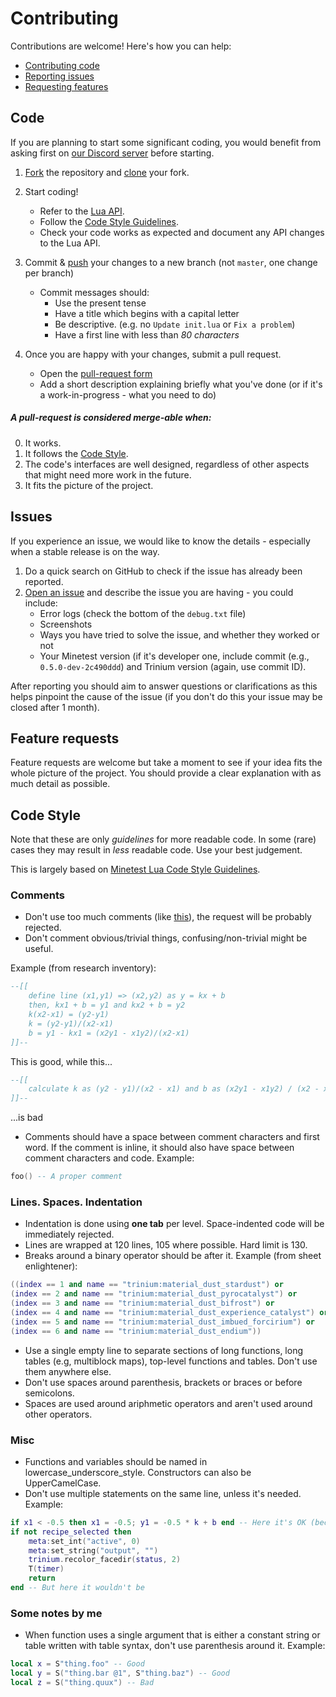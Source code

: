# Contributing

Contributions are welcome! Here's how you can help:

- [Contributing code](#code)
- [Reporting issues](#issues)
- [Requesting features](#feature-requests)

## Code

If you are planning to start some significant coding, you would benefit from asking first on [our Discord server](https://discord.gg/Uywr9kc) before starting.

1. [Fork](https://help.github.com/articles/fork-a-repo/) the repository and [clone](https://help.github.com/articles/cloning-a-repository/) your fork.

2. Start coding!
    - Refer to the [Lua API](https://github.com/minetest/minetest/blob/master/doc/lua_api.txt).
    - Follow the [Code Style Guidelines](#code-style).
    - Check your code works as expected and document any API changes to the Lua API.

3. Commit & [push](https://help.github.com/articles/pushing-to-a-remote/) your changes to a new branch (not `master`, one change per branch)
    - Commit messages should:
        - Use the present tense
        - Have a title which begins with a capital letter
        - Be descriptive. (e.g. no `Update init.lua` or `Fix a problem`)
        - Have a first line with less than *80 characters*

4. Once you are happy with your changes, submit a pull request.
     - Open the [pull-request form](https://github.com/MineWitherMC/trinium/pull/new/master)
     - Add a short description explaining briefly what you've done (or if it's a work-in-progress - what you need to do)

##### A pull-request is considered merge-able when:

0. It works.
1. It follows the [Code Style](#code-style).
2. The code's interfaces are well designed, regardless of other aspects that might need more work in the future.
3. It fits the picture of the project.

## Issues

If you experience an issue, we would like to know the details - especially when a stable release is on the way.

1. Do a quick search on GitHub to check if the issue has already been reported.
2. [Open an issue](https://github.com/MineWitherMC/trinium/issues/new) and describe the issue you are having - you could include:
     - Error logs (check the bottom of the `debug.txt` file)
     - Screenshots
     - Ways you have tried to solve the issue, and whether they worked or not
     - Your Minetest version (if it's developer one, include commit (e.g., `0.5.0-dev-2c490ddd`) and Trinium version (again, use commit ID).

After reporting you should aim to answer questions or clarifications as this helps pinpoint the cause of the issue (if you don't do this your issue may be closed after 1 month).

## Feature requests

Feature requests are welcome but take a moment to see if your idea fits the whole picture of the project. You should provide a clear explanation with as much detail as possible.

## Code Style

Note that these are only *guidelines* for more readable code. In some (rare) cases they may result in *less* readable code. Use your best judgement. 

This is largely based on [Minetest Lua Code Style Guidelines](http://dev.minetest.net/Lua_code_style_guidelines).

### Comments

- Don't use too much comments (like [this](https://github.com/MightyAlex200/WiTT/blob/master/init.lua)), the request will be probably rejected.
- Don't comment obvious/trivial things, confusing/non-trivial might be useful.

Example (from research inventory):
```lua
--[[
	define line (x1,y1) => (x2,y2) as y = kx + b
	then, kx1 + b = y1 and kx2 + b = y2
	k(x2-x1) = (y2-y1)
	k = (y2-y1)/(x2-x1)
	b = y1 - kx1 = (x2y1 - x1y2)/(x2-x1)
]]--
```
This is good, while this...
```lua
--[[
	calculate k as (y2 - y1)/(x2 - x1) and b as (x2y1 - x1y2) / (x2 - x1)
]]--
```
...is bad

- Comments should have a space between comment characters and first word. If the comment is inline, it should also have space between comment characters and code.
Example:
```lua
foo() -- A proper comment
```

### Lines. Spaces. Indentation

- Indentation is done using **one tab** per level. Space-indented code will be immediately rejected.
- Lines are wrapped at 120 lines, 105 where possible. Hard limit is 130.
- Breaks around a binary operator should be after it.
Example (from sheet enlightener):
```lua
((index == 1 and name == "trinium:material_dust_stardust") or
(index == 2 and name == "trinium:material_dust_pyrocatalyst") or 
(index == 3 and name == "trinium:material_dust_bifrost") or
(index == 4 and name == "trinium:material_dust_experience_catalyst") or 
(index == 5 and name == "trinium:material_dust_imbued_forcirium") or
(index == 6 and name == "trinium:material_dust_endium"))
```
- Use a single empty line to separate sections of long functions, long tables (e.g, multiblock maps), top-level functions and tables. Don't use them anywhere else.
- Don't use spaces around parenthesis, brackets or braces or before semicolons.
- Spaces are used around ariphmetic operators and aren't used around other operators.

### Misc
- Functions and variables should be named in lowercase_underscore_style. Constructors can also be UpperCamelCase.
- Don't use multiple statements on the same line, unless it's needed.
Example:
```lua
if x1 < -0.5 then x1 = -0.5; y1 = -0.5 * k + b end -- Here it's OK (because splitting it on 4 lines isn't).
if not recipe_selected then
	meta:set_int("active", 0)
	meta:set_string("output", "")
	trinium.recolor_facedir(status, 2)
	T(timer)
	return
end -- But here it wouldn't be
```

### Some notes by me
- When function uses a single argument that is either a constant string or table written with table syntax, don't use parenthesis around it.
Example:
```lua
local x = S"thing.foo" -- Good
local y = S("thing.bar @1", S"thing.baz") -- Good
local z = S("thing.quux") -- Bad
```
